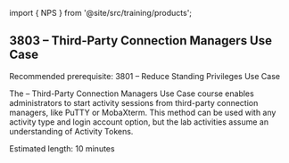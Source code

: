 import { NPS } from '@site/src/training/products';

## 3803 <NPS /> – Third-Party Connection Managers Use Case

Recommended prerequisite: 3801 <NPS /> – Reduce Standing Privileges Use Case

The <NPS /> – Third-Party Connection Managers Use Case course enables administrators to start activity sessions from third-party connection managers, like PuTTY or MobaXterm. This method can be used with any activity type and login account option, but the lab activities assume an understanding of Activity Tokens.

Estimated length: 10 minutes
